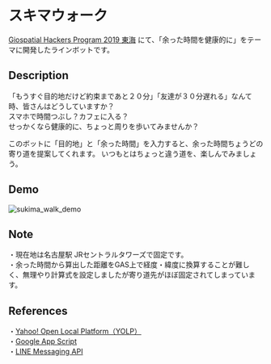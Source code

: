 # スキマウォーク
[Giospatial Hackers Program 2019 東海](https://ghp.connpass.com/) にて、「余った時間を健康的に」をテーマに開発したラインボットです。

## Description
「もうすぐ目的地だけど約束まであと２０分」「友達が３０分遅れる」なんて時、皆さんはどうしていますか？  
スマホで時間つぶし？カフェに入る？   
せっかくなら健康的に、ちょっと周りを歩いてみませんか？  
  
このボットに「目的地」と「余った時間」を入力すると、余った時間ちょうどの寄り道を提案してくれます。
いつもとはちょっと違う道を、楽しんでみましょう。

## Demo
![sukima_walk_demo](https://user-images.githubusercontent.com/45617592/79033235-9115ac80-7be7-11ea-875c-94dc290bd30d.gif)

## Note
・現在地は名古屋駅 JRセントラルタワーズで固定です。  
・余った時間から算出した距離をGAS上で経度・緯度に換算することが難しく、無理やり計算式を設定しましたが寄り道先がほぼ固定されてしまっています。
  
## References
・[Yahoo! Open Local Platform（YOLP）](https://developer.yahoo.co.jp/webapi/map/)  
・[Google App Script](https://developers.google.com/apps-script)  
・[LINE Messaging API](https://developers.line.biz/ja/services/messaging-api/)  

